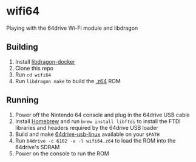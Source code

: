 # wifi64

Playing with the 64drive Wi-Fi module and libdragon

## Building

1. Install [libdragon-docker](https://github.com/anacierdem/libdragon-docker)
1. Clone this repo
1. Run `cd wifi64`
1. Run `libdragon make` to build the [.z64](http://n64dev.org/romformats.html) ROM

## Running

1. Power off the Nintendo 64 console and plug in the 64drive USB cable
1. Install [Homebrew](https://brew.sh/) and run `brew install libftdi` to install the FTDI libraries and headers required by the 64drive USB loader
1. Build and make [64drive-usb-linux](https://github.com/RenaKunisaki/64drive-usb-linux/) available on your `$PATH`
1. Run `64drive -c 6102 -v -l wifi64.z64` to load the ROM into the 64drive's SDRAM
1. Power on the console to run the ROM
